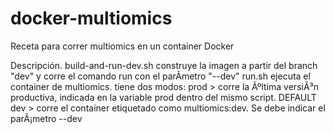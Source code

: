 # docker-multiomics
Receta para correr multiomics en un container Docker

Descripción.
build-and-run-dev.sh
	construye la imagen a partir del branch "dev" y corre el comando run con el parÃmetro "--dev"
run.sh
	ejecuta el container de multiomics. tiene dos modos:
		prod > corre la Ãºltima versiÃ³n productiva, indicada en la variable prod dentro del mismo script. DEFAULT
		dev  > corre el container etiquetado como multiomics:dev. Se debe indicar el parÃ¡metro --dev
